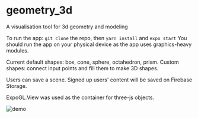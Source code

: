 # geometry_3d

A visualisation tool for 3d geometry and modeling

To run the app: `git clone` the repo, then `yarn install` and `expo start`
You should run the app on your physical device as the app uses graphics-heavy modules.

Current default shapes: box, cone, sphere, octahedron, prism.
Custom shapes: connect input points and fill them to make 3D shapes.

Users can save a scene. Signed up users' content will be saved on Firebase Storage.

ExpoGL.View was used as the container for three-js objects.

![demo](https://media.giphy.com/media/KcQYf4e3zpJ0nJzr50/giphy.gif)
